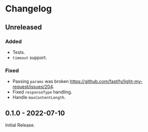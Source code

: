# Changelog

## Unreleased

### Added

- Tests.
- `timeout` support.

### Fixed

- Passing `params` was broken https://github.com/fastify/light-my-request/issues/204.
- Fixed `responseType` handling.
- Handle `maxContentLength`.

## 0.1.0 - 2022-07-10

Initial Release.
